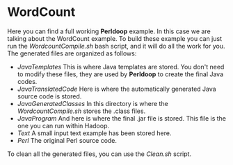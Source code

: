 # WordCount #

Here you can find a full working **Perldoop** example. In this case we are talking about the WordCount example.
To build these example you can just run the _WordcountCompile.sh_ bash script, and it will do all the work for you. The generated files are organized as follows:

* _JavaTemplates_ This is where Java templates are stored. You don't need to modify these files, they are used by **Perldoop** to create the final Java codes.
* _JavaTranslatedCode_ Here is where the automatically generated Java source code is stored.
* _JavaGeneratedClasses_ In this directory is where the _WordcountCompile.sh_ stores the .class files.
* _JavaProgram_ And here is where the final .jar file is stored. This file is the one you can run within Hadoop.
* _Text_ A small input text example has been stored here.
* _Perl_ The original Perl source code.

To clean all the generated files, you can use the _Clean.sh_ script.
